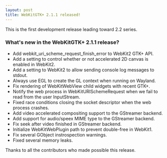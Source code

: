 ```yaml
---
layout: post
title: WebKitGTK+ 2.1.1 released!
---
```


This is the first development release leading toward 2.2 series.

### What's new in the WebKitGTK+ 2.1.1 release?

 - Add webkit_uri_scheme_request_finish_error to WebKit2 GTK+ API.
 - Add a setting to control whether or not accelerated 2D canvas is
   enabled in WebKit2.
 - Add a setting to WebKit2 to allow sending console log messages to
   stdout.
 - Always use EGL to create the GL context when running on Wayland.
 - Fix rendering of WebKitWebView child widgets with recent GTK+.
 - Notify the web process in WebKitURISchemeRequest when we fail to read
   from the user InputStream.
 - Fixed race conditions closing the socket descriptor when the web
   process crashes.
 - Add video accelerated compositing support to the GStreamer backend.
 - Add support for audio/speex MIME type to the GStreamer backend.
 - Fix seek after video finished in GStreamer backend.
 - Initialize WebKitWebPlugin path to prevent double-free in WebKit1.
 - Fix several GObject instrospection warnings.
 - Fixed several memory leaks.

Thanks to all the contributors who made possible this release.
